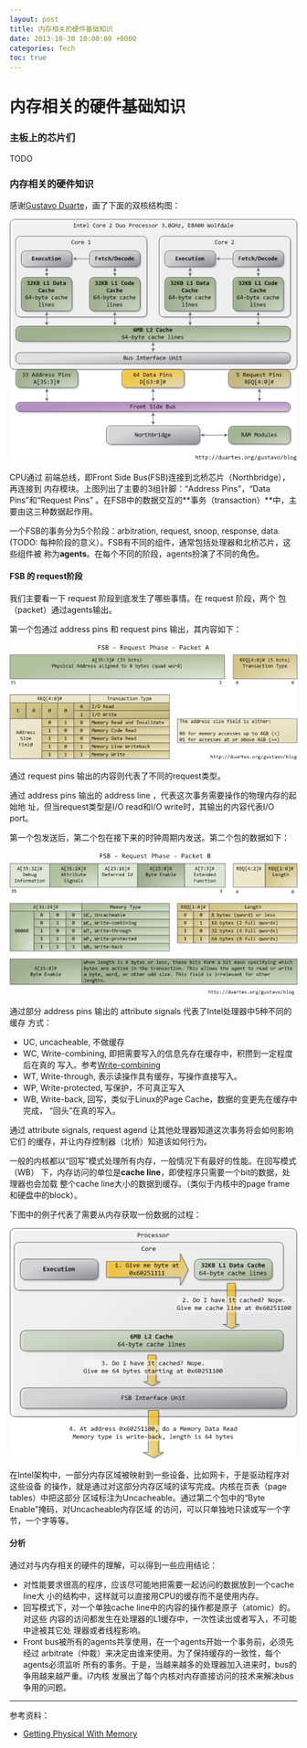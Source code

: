 ```yaml
---
layout: post
title: 内存相关的硬件基础知识
date: 2013-10-30 10:00:00 +0800
categories: Tech
toc: true
---
```


# 内存相关的硬件基础知识

### 主板上的芯片们

TODO

### 内存相关的硬件知识

感谢[Gustavo Duarte](http://duartes.org/gustavo/blog/)，画了下面的双核结构图：

![](img/physicalMemoryAccess.png)

CPU通过 前端总线，即Front Side Bus(FSB)连接到北桥芯片（Northbridge），再连接到
内存模块。上图列出了主要的3组针脚：“Address Pins”，“Data Pins”和“Request Pins”
。在FSB中的数据交互的**事务（transaction）**中，主要由这三种数据起作用。

一个FSB的事务分为5个阶段：arbitration, request, snoop, response, data.
(TODO: 每种阶段的意义）。FSB有不同的组件，通常包括处理器和北桥芯片，这些组件被
称为**agents**。在每个不同的阶段，agents扮演了不同的角色。

#### FSB 的 request阶段

我们主要看一下 request 阶段到底发生了哪些事情。在 request 阶段，两个
包（packet）通过agents输出。

第一个包通过 address pins 和 request pins 输出，其内容如下：

![](img/fsbRequestPhasePacketA.png)

通过 request pins 输出的内容则代表了不同的request类型。

通过 address pins 输出的 address line ，代表这次事务需要操作的物理内存的起始地
址，但当request类型是I/O read和I/O write时，其输出的内容代表I/O port。

第一个包发送后，第二个包在接下来的时钟周期内发送。第二个包的数据如下：

![](img/fsbRequestPhasePacketB.png)

通过部分 address pins 输出的 attribute signals 代表了Intel处理器中5种不同的缓存
方式：

*   UC, uncacheable, 不做缓存
*   WC, Write-combining, 即把需要写入的信息先存在缓存中，积攒到一定程度后在真的
    写入。参考[Write-combining](http://en.wikipedia.org/wiki/Write-combining)
*   WT, Write-through, 表示读操作具有缓存，写操作直接写入。
*   WP, Write-protected, 写保护，不可真正写入
*   WB, Write-back, 回写，类似于Linux的Page Cache，数据的变更先在缓存中完成，
    “回头”在真的写入。

通过 attribute signals, request agend 让其他处理器知道这次事务将会如何影响它们
的缓存，并让内存控制器（北桥）知道该如何行为。

一般的内核都以“回写”模式处理所有内存，一般情况下有最好的性能。在回写模式（WB）
下，内存访问的单位是**cache line**，即使程序只需要一个bit的数据，处理器也会加载
整个cache line大小的数据到缓存。（类似于内核中的page frame和硬盘中的block）。

下图中的例子代表了需要从内存获取一份数据的过程：

![](img/memoryRead.png)

在Intel架构中，一部分内存区域被映射到一些设备，比如网卡，于是驱动程序对这些设备
的操作，就是通过对这部分内存区域的读写完成。内核在页表（page tables）中把这部分
区域标注为Uncacheable。通过第二个包中的“Byte Enable”掩码，对Uncacheable内存区域
的访问，可以只单独地只读或写一个字节，一个字等等。

#### 分析

通过对与内存相关的硬件的理解，可以得到一些应用结论：

*   对性能要求很高的程序，应该尽可能地把需要一起访问的数据放到一个cache line大
    小的结构中，这样就可以直接用CPU的缓存而不是使用内存。
*   回写模式下，对一个单独cache line中的内容的操作都是原子（atomic）的。对这些
    内容的访问都发生在处理器的L1缓存中，一次性读出或者写入，不可能中途被其它处
    理器或者线程影响。
*   Front bus被所有的agents共享使用，在一个agents开始一个事务前，必须先经过
    arbitrate（仲裁）来决定由谁来使用。为了保持缓存的一致性，每个agents必须监听
    所有的事务。于是，当越来越多的处理器加入进来时，bus的争用越来越严重。i7内核
    发展出了每个内核对内存直接访问的技术来解决bus争用的问题。


----

参考资料：

*   [Getting Physical With Memory](http://duartes.org/gustavo/blog/post/getting-physical-with-memory)
